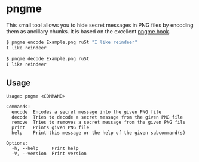 # pngme

This small tool allows you to hide secret messages in PNG files by encoding them as ancillary chunks. It is based on the excellent [pngme book](https://picklenerd.github.io/pngme_book/introduction.html).

```bash
$ pngme encode Example.png ruSt "I like reindeer"
I like reindeer

$ pngme decode Example.png ruSt 
I like reindeer
```

## Usage

```
Usage: pngme <COMMAND>

Commands:
  encode  Encodes a secret message into the given PNG file
  decode  Tries to decode a secret message from the given PNG file
  remove  Tries to removes a secret message from the given PNG file
  print   Prints given PNG file
  help    Print this message or the help of the given subcommand(s)

Options:
  -h, --help     Print help
  -V, --version  Print version
```

